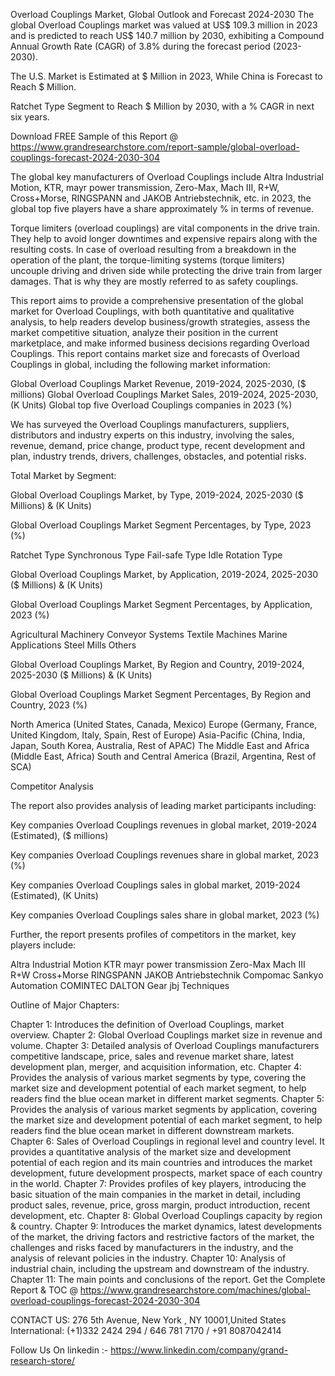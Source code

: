 Overload Couplings Market, Global Outlook and Forecast 2024-2030
The global Overload Couplings market was valued at US$ 109.3 million in 2023 and is predicted to reach US$ 140.7 million by 2030, exhibiting a Compound Annual Growth Rate (CAGR) of 3.8% during the forecast period (2023-2030).

The U.S. Market is Estimated at $ Million in 2023, While China is Forecast to Reach $ Million.

Ratchet Type Segment to Reach $ Million by 2030, with a % CAGR in next six years.

Download FREE Sample of this Report @ https://www.grandresearchstore.com/report-sample/global-overload-couplings-forecast-2024-2030-304

The global key manufacturers of Overload Couplings include Altra Industrial Motion, KTR, mayr power transmission, Zero-Max, Mach III, R+W, Cross+Morse, RINGSPANN and JAKOB Antriebstechnik, etc. in 2023, the global top five players have a share approximately % in terms of revenue.

Torque limiters (overload couplings) are vital components in the drive train. They help to avoid longer downtimes and expensive repairs along with the resulting costs. In case of overload resulting from a breakdown in the operation of the plant, the torque-limiting systems (torque limiters) uncouple driving and driven side while protecting the drive train from larger damages. That is why they are mostly referred to as safety couplings.

This report aims to provide a comprehensive presentation of the global market for Overload Couplings, with both quantitative and qualitative analysis, to help readers develop business/growth strategies, assess the market competitive situation, analyze their position in the current marketplace, and make informed business decisions regarding Overload Couplings. This report contains market size and forecasts of Overload Couplings in global, including the following market information:

Global Overload Couplings Market Revenue, 2019-2024, 2025-2030, ($ millions)
Global Overload Couplings Market Sales, 2019-2024, 2025-2030, (K Units)
Global top five Overload Couplings companies in 2023 (%)

We has surveyed the Overload Couplings manufacturers, suppliers, distributors and industry experts on this industry, involving the sales, revenue, demand, price change, product type, recent development and plan, industry trends, drivers, challenges, obstacles, and potential risks.

Total Market by Segment:

Global Overload Couplings Market, by Type, 2019-2024, 2025-2030 ($ Millions) & (K Units)

Global Overload Couplings Market Segment Percentages, by Type, 2023 (%)

Ratchet Type
Synchronous Type
Fail-safe Type
Idle Rotation Type

Global Overload Couplings Market, by Application, 2019-2024, 2025-2030 ($ Millions) & (K Units)

Global Overload Couplings Market Segment Percentages, by Application, 2023 (%)

Agricultural Machinery
Conveyor Systems
Textile Machines
Marine Applications
Steel Mills
Others

Global Overload Couplings Market, By Region and Country, 2019-2024, 2025-2030 ($ Millions) & (K Units)

Global Overload Couplings Market Segment Percentages, By Region and Country, 2023 (%)

North America (United States, Canada, Mexico)
Europe (Germany, France, United Kingdom, Italy, Spain, Rest of Europe)
Asia-Pacific (China, India, Japan, South Korea, Australia, Rest of APAC)
The Middle East and Africa (Middle East, Africa)
South and Central America (Brazil, Argentina, Rest of SCA)

Competitor Analysis

The report also provides analysis of leading market participants including:

Key companies Overload Couplings revenues in global market, 2019-2024 (Estimated), ($ millions)

Key companies Overload Couplings revenues share in global market, 2023 (%)

Key companies Overload Couplings sales in global market, 2019-2024 (Estimated), (K Units)

Key companies Overload Couplings sales share in global market, 2023 (%)

Further, the report presents profiles of competitors in the market, key players include:

Altra Industrial Motion
KTR
mayr power transmission
Zero-Max
Mach III
R+W
Cross+Morse
RINGSPANN
JAKOB Antriebstechnik
Compomac
Sankyo Automation
COMINTEC
DALTON Gear
jbj Techniques

Outline of Major Chapters:

Chapter 1: Introduces the definition of Overload Couplings, market overview.
Chapter 2: Global Overload Couplings market size in revenue and volume.
Chapter 3: Detailed analysis of Overload Couplings manufacturers competitive landscape, price, sales and revenue market share, latest development plan, merger, and acquisition information, etc.
Chapter 4: Provides the analysis of various market segments by type, covering the market size and development potential of each market segment, to help readers find the blue ocean market in different market segments.
Chapter 5: Provides the analysis of various market segments by application, covering the market size and development potential of each market segment, to help readers find the blue ocean market in different downstream markets.
Chapter 6: Sales of Overload Couplings in regional level and country level. It provides a quantitative analysis of the market size and development potential of each region and its main countries and introduces the market development, future development prospects, market space of each country in the world.
Chapter 7: Provides profiles of key players, introducing the basic situation of the main companies in the market in detail, including product sales, revenue, price, gross margin, product introduction, recent development, etc.
Chapter 8: Global Overload Couplings capacity by region & country.
Chapter 9: Introduces the market dynamics, latest developments of the market, the driving factors and restrictive factors of the market, the challenges and risks faced by manufacturers in the industry, and the analysis of relevant policies in the industry.
Chapter 10: Analysis of industrial chain, including the upstream and downstream of the industry.
Chapter 11: The main points and conclusions of the report.
Get the Complete Report & TOC @ https://www.grandresearchstore.com/machines/global-overload-couplings-forecast-2024-2030-304

CONTACT US:
276 5th Avenue, New York , NY 10001,United States
International: (+1)332 2424 294 / 646 781 7170 / +91 8087042414

Follow Us On linkedin :- https://www.linkedin.com/company/grand-research-store/
